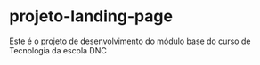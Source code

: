 # projeto-landing-page
Este é o projeto de desenvolvimento do módulo base do curso de Tecnologia da escola DNC
